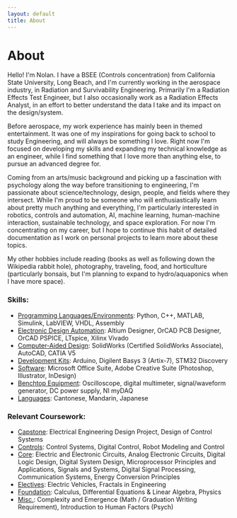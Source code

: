 ```yaml
---
layout: default
title: About
---
```


# About #

Hello! I'm Nolan. I have a BSEE (Controls concentration) from California State University, Long Beach, and I'm currently working in the aerospace industry, in Radiation and Survivability Engineering. Primarily I'm a Radiation Effects Test Engineer, but I also occasionally work as a Radiation Effects Analyst, in an effort to better understand the data I take and its impact on the design/system.

Before aerospace, my work experience has mainly been in themed entertainment. It was one of my inspirations for going back to school to study Engineering, and will always be something I love. Right now I'm focused on developing my skills and expanding my technical knowledge as an engineer, while I find something that I love more than anything else, to pursue an advanced degree for.

Coming from an arts/music background and picking up a fascination with psychology along the way before transitioning to engineering, I'm passionate about science/technology, design, people, and fields where they intersect. While I'm proud to be someone who will enthusiastically learn about pretty much anything and everything, I'm particularly interested in robotics, controls and automation, AI, machine learning, human-machine interaction, sustainable technology, and space exploration. For now I'm concentrating on my career, but I hope to continue this habit of detailed documentation as I work on personal projects to learn more about these topics.

My other hobbies include reading (books as well as following down the Wikipedia rabbit hole), photography, traveling, food, and horticulture (particularly bonsais, but I'm planning to expand to hydro/aquaponics when I have more space).

### Skills: ###

-  <u>Programming Languages/Environments</u>: Python, C++, MATLAB, Simulink, LabVIEW, VHDL, Assembly
-  <u>Electronic Design Automation</u>: Altium Designer, OrCAD PCB Designer, OrCAD PSPICE, LTspice, Xilinx Vivado
-  <u>Computer-Aided Design</u>: SolidWorks (Certified SolidWorks Associate), AutoCAD, CATIA V5
-  <u>Development Kits</u>: Arduino, Digilent Basys 3 (Artix-7), STM32 Discovery
-  <u>Software</u>: Microsoft Office Suite, Adobe Creative Suite (Photoshop, Illustrator, InDesign)
-  <u>Benchtop Equipment</u>: Oscilloscope, digital multimeter, signal/waveform generator, DC power supply, NI myDAQ
-  <u>Languages</u>: Cantonese, Mandarin, Japanese
<p></p>

### Relevant Coursework: ###

-  <u>Capstone</u>: Electrical Engineering Design Project, Design of Control Systems
-  <u>Controls</u>: Control Systems, Digital Control, Robot Modeling and Control
-  <u>Core</u>: Electric and Electronic Circuits, Analog Electronic Circuits, Digital Logic Design, Digital System Design, Microprocessor Principles and Applications, Signals and Systems, Digital Signal Processing, Communication Systems, Energy Conversion Principles
-  <u>Electives</u>: Electric Vehicles, Fractals in Engineering
-  <u>Foundation</u>: Calculus, Differential Equations & Linear Algebra, Physics
-  <u>Misc.</u>: Complexity and Emergence (Math / Graduation Writing Requirement), Introduction to Human Factors (Psych)
